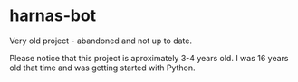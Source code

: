 # harnas-bot

Very old project - abandoned and not up to date. 



Please notice that this project is aproximately 3-4 years old.
I was 16 years old that time and was getting started with Python.
